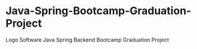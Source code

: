 # Java-Spring-Bootcamp-Graduation-Project
Logo Software Java Spring Backend Bootcamp Graduation Project
